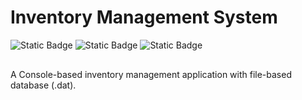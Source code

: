 # Inventory Management System

![Static Badge](https://img.shields.io/badge/build-20-blue?label=C%2B%2B)
![Static Badge](https://img.shields.io/badge/build-13.2.0-purple?label=g%2B%2B)
![Static Badge](https://img.shields.io/badge/build-3.82.90-brightgreen?label=Make)

<!-- draw.io diagram -->
<div class="mxgraph" style="max-width:100%;border:1px solid transparent;" data-mxgraph="{&quot;highlight&quot;:&quot;#0000ff&quot;,&quot;nav&quot;:true,&quot;resize&quot;:true,&quot;toolbar&quot;:&quot;zoom layers tags lightbox&quot;,&quot;edit&quot;:&quot;_blank&quot;,&quot;xml&quot;:&quot;&lt;mxfile&gt;\n  &lt;diagram id=\&quot;IuuMAnqHUnREeQNYz0RK\&quot; name=\&quot;Page-1\&quot;&gt;\n    &lt;mxGraphModel dx=\&quot;1386\&quot; dy=\&quot;702\&quot; grid=\&quot;1\&quot; gridSize=\&quot;10\&quot; guides=\&quot;1\&quot; tooltips=\&quot;1\&quot; connect=\&quot;1\&quot; arrows=\&quot;1\&quot; fold=\&quot;1\&quot; page=\&quot;1\&quot; pageScale=\&quot;1\&quot; pageWidth=\&quot;850\&quot; pageHeight=\&quot;1100\&quot; background=\&quot;#ffffff\&quot; math=\&quot;0\&quot; shadow=\&quot;0\&quot;&gt;\n      &lt;root&gt;\n        &lt;mxCell id=\&quot;0\&quot; /&gt;\n        &lt;mxCell id=\&quot;1\&quot; parent=\&quot;0\&quot; /&gt;\n        &lt;mxCell id=\&quot;8\&quot; value=\&quot;\&quot; style=\&quot;edgeStyle=none;html=1;\&quot; parent=\&quot;1\&quot; source=\&quot;2\&quot; target=\&quot;7\&quot; edge=\&quot;1\&quot;&gt;\n          &lt;mxGeometry relative=\&quot;1\&quot; as=\&quot;geometry\&quot; /&gt;\n        &lt;/mxCell&gt;\n        &lt;mxCell id=\&quot;2\&quot; value=\&quot;&amp;lt;span style=&amp;quot;font-weight: normal;&amp;quot;&amp;gt;Start&amp;lt;/span&amp;gt;\&quot; style=\&quot;ellipse;whiteSpace=wrap;html=1;fontStyle=1;fontSize=12;fillColor=#d5e8d4;strokeColor=#82b366;\&quot; parent=\&quot;1\&quot; vertex=\&quot;1\&quot;&gt;\n          &lt;mxGeometry x=\&quot;370\&quot; y=\&quot;40\&quot; width=\&quot;80\&quot; height=\&quot;40\&quot; as=\&quot;geometry\&quot; /&gt;\n        &lt;/mxCell&gt;\n        &lt;mxCell id=\&quot;21\&quot; style=\&quot;edgeStyle=none;html=1;exitX=0.5;exitY=1;exitDx=0;exitDy=0;entryX=0.5;entryY=0;entryDx=0;entryDy=0;rounded=0;curved=1;\&quot; parent=\&quot;1\&quot; source=\&quot;5\&quot; target=\&quot;12\&quot; edge=\&quot;1\&quot;&gt;\n          &lt;mxGeometry relative=\&quot;1\&quot; as=\&quot;geometry\&quot;&gt;\n            &lt;Array as=\&quot;points\&quot;&gt;\n              &lt;mxPoint x=\&quot;160\&quot; y=\&quot;240\&quot; /&gt;\n            &lt;/Array&gt;\n          &lt;/mxGeometry&gt;\n        &lt;/mxCell&gt;\n        &lt;mxCell id=\&quot;51\&quot; style=\&quot;edgeStyle=none;html=1;exitX=1;exitY=1;exitDx=0;exitDy=0;entryX=0.5;entryY=0;entryDx=0;entryDy=0;rounded=0;curved=1;\&quot; parent=\&quot;1\&quot; source=\&quot;5\&quot; target=\&quot;22\&quot; edge=\&quot;1\&quot;&gt;\n          &lt;mxGeometry relative=\&quot;1\&quot; as=\&quot;geometry\&quot;&gt;\n            &lt;Array as=\&quot;points\&quot;&gt;\n              &lt;mxPoint x=\&quot;250\&quot; y=\&quot;260\&quot; /&gt;\n            &lt;/Array&gt;\n          &lt;/mxGeometry&gt;\n        &lt;/mxCell&gt;\n        &lt;mxCell id=\&quot;52\&quot; style=\&quot;edgeStyle=none;html=1;exitX=1;exitY=0.5;exitDx=0;exitDy=0;entryX=0.5;entryY=0;entryDx=0;entryDy=0;rounded=0;curved=1;\&quot; parent=\&quot;1\&quot; source=\&quot;5\&quot; target=\&quot;30\&quot; edge=\&quot;1\&quot;&gt;\n          &lt;mxGeometry relative=\&quot;1\&quot; as=\&quot;geometry\&quot;&gt;\n            &lt;Array as=\&quot;points\&quot;&gt;\n              &lt;mxPoint x=\&quot;360\&quot; y=\&quot;260\&quot; /&gt;\n            &lt;/Array&gt;\n          &lt;/mxGeometry&gt;\n        &lt;/mxCell&gt;\n        &lt;mxCell id=\&quot;54\&quot; style=\&quot;edgeStyle=none;html=1;exitX=0.5;exitY=0;exitDx=0;exitDy=0;entryX=0.5;entryY=0;entryDx=0;entryDy=0;rounded=0;curved=1;\&quot; parent=\&quot;1\&quot; source=\&quot;5\&quot; target=\&quot;44\&quot; edge=\&quot;1\&quot;&gt;\n          &lt;mxGeometry relative=\&quot;1\&quot; as=\&quot;geometry\&quot;&gt;\n            &lt;Array as=\&quot;points\&quot;&gt;\n              &lt;mxPoint x=\&quot;550\&quot; y=\&quot;220\&quot; /&gt;\n            &lt;/Array&gt;\n          &lt;/mxGeometry&gt;\n        &lt;/mxCell&gt;\n        &lt;mxCell id=\&quot;63\&quot; style=\&quot;edgeStyle=none;html=1;exitX=0;exitY=1;exitDx=0;exitDy=0;entryX=1;entryY=0.5;entryDx=0;entryDy=0;rounded=0;curved=1;\&quot; edge=\&quot;1\&quot; parent=\&quot;1\&quot; source=\&quot;5\&quot; target=\&quot;60\&quot;&gt;\n          &lt;mxGeometry relative=\&quot;1\&quot; as=\&quot;geometry\&quot;&gt;\n            &lt;Array as=\&quot;points\&quot;&gt;\n              &lt;mxPoint x=\&quot;200\&quot; y=\&quot;193\&quot; /&gt;\n            &lt;/Array&gt;\n          &lt;/mxGeometry&gt;\n        &lt;/mxCell&gt;\n        &lt;mxCell id=\&quot;64\&quot; style=\&quot;edgeStyle=none;html=1;exitX=0;exitY=0.5;exitDx=0;exitDy=0;entryX=1;entryY=0.5;entryDx=0;entryDy=0;rounded=0;curved=1;\&quot; edge=\&quot;1\&quot; parent=\&quot;1\&quot; source=\&quot;5\&quot; target=\&quot;62\&quot;&gt;\n          &lt;mxGeometry relative=\&quot;1\&quot; as=\&quot;geometry\&quot;&gt;\n            &lt;Array as=\&quot;points\&quot;&gt;\n              &lt;mxPoint x=\&quot;220\&quot; y=\&quot;140\&quot; /&gt;\n            &lt;/Array&gt;\n          &lt;/mxGeometry&gt;\n        &lt;/mxCell&gt;\n        &lt;mxCell id=\&quot;5\&quot; value=\&quot;Get User Input\&quot; style=\&quot;rhombus;whiteSpace=wrap;html=1;direction=south;fillColor=#fff2cc;strokeColor=#d6b656;\&quot; parent=\&quot;1\&quot; vertex=\&quot;1\&quot;&gt;\n          &lt;mxGeometry x=\&quot;250\&quot; y=\&quot;170\&quot; width=\&quot;90\&quot; height=\&quot;90\&quot; as=\&quot;geometry\&quot; /&gt;\n        &lt;/mxCell&gt;\n        &lt;mxCell id=\&quot;11\&quot; style=\&quot;edgeStyle=none;html=1;exitX=0;exitY=0.75;exitDx=0;exitDy=0;entryX=0;entryY=0.5;entryDx=0;entryDy=0;rounded=0;curved=1;\&quot; parent=\&quot;1\&quot; source=\&quot;7\&quot; target=\&quot;5\&quot; edge=\&quot;1\&quot;&gt;\n          &lt;mxGeometry relative=\&quot;1\&quot; as=\&quot;geometry\&quot;&gt;\n            &lt;Array as=\&quot;points\&quot;&gt;\n              &lt;mxPoint x=\&quot;310\&quot; y=\&quot;160\&quot; /&gt;\n            &lt;/Array&gt;\n          &lt;/mxGeometry&gt;\n        &lt;/mxCell&gt;\n        &lt;mxCell id=\&quot;7\&quot; value=\&quot;&amp;lt;span style=&amp;quot;font-weight: normal;&amp;quot;&amp;gt;Display Menu&amp;lt;/span&amp;gt;\&quot; style=\&quot;whiteSpace=wrap;html=1;fontSize=12;fontStyle=1;fillColor=#dae8fc;strokeColor=#6c8ebf;\&quot; parent=\&quot;1\&quot; vertex=\&quot;1\&quot;&gt;\n          &lt;mxGeometry x=\&quot;350\&quot; y=\&quot;100\&quot; width=\&quot;120\&quot; height=\&quot;60\&quot; as=\&quot;geometry\&quot; /&gt;\n        &lt;/mxCell&gt;\n        &lt;mxCell id=\&quot;14\&quot; value=\&quot;\&quot; style=\&quot;edgeStyle=none;html=1;\&quot; parent=\&quot;1\&quot; source=\&quot;12\&quot; target=\&quot;13\&quot; edge=\&quot;1\&quot;&gt;\n          &lt;mxGeometry relative=\&quot;1\&quot; as=\&quot;geometry\&quot; /&gt;\n        &lt;/mxCell&gt;\n        &lt;mxCell id=\&quot;12\&quot; value=\&quot;Update Product\&quot; style=\&quot;rounded=0;whiteSpace=wrap;html=1;fillColor=#dae8fc;strokeColor=#6c8ebf;\&quot; parent=\&quot;1\&quot; vertex=\&quot;1\&quot;&gt;\n          &lt;mxGeometry x=\&quot;40\&quot; y=\&quot;290\&quot; width=\&quot;120\&quot; height=\&quot;60\&quot; as=\&quot;geometry\&quot; /&gt;\n        &lt;/mxCell&gt;\n        &lt;mxCell id=\&quot;16\&quot; value=\&quot;\&quot; style=\&quot;edgeStyle=none;html=1;\&quot; parent=\&quot;1\&quot; source=\&quot;13\&quot; target=\&quot;15\&quot; edge=\&quot;1\&quot;&gt;\n          &lt;mxGeometry relative=\&quot;1\&quot; as=\&quot;geometry\&quot; /&gt;\n        &lt;/mxCell&gt;\n        &lt;mxCell id=\&quot;13\&quot; value=\&quot;Display Search UI\&quot; style=\&quot;rounded=0;whiteSpace=wrap;html=1;fillColor=#dae8fc;strokeColor=#6c8ebf;\&quot; parent=\&quot;1\&quot; vertex=\&quot;1\&quot;&gt;\n          &lt;mxGeometry x=\&quot;40\&quot; y=\&quot;430\&quot; width=\&quot;120\&quot; height=\&quot;60\&quot; as=\&quot;geometry\&quot; /&gt;\n        &lt;/mxCell&gt;\n        &lt;mxCell id=\&quot;18\&quot; value=\&quot;\&quot; style=\&quot;edgeStyle=none;html=1;\&quot; parent=\&quot;1\&quot; source=\&quot;15\&quot; target=\&quot;17\&quot; edge=\&quot;1\&quot;&gt;\n          &lt;mxGeometry relative=\&quot;1\&quot; as=\&quot;geometry\&quot; /&gt;\n        &lt;/mxCell&gt;\n        &lt;mxCell id=\&quot;15\&quot; value=\&quot;Get Input: ID, New Data\&quot; style=\&quot;rounded=0;whiteSpace=wrap;html=1;fillColor=#fff2cc;strokeColor=#d6b656;\&quot; parent=\&quot;1\&quot; vertex=\&quot;1\&quot;&gt;\n          &lt;mxGeometry x=\&quot;40\&quot; y=\&quot;570\&quot; width=\&quot;120\&quot; height=\&quot;60\&quot; as=\&quot;geometry\&quot; /&gt;\n        &lt;/mxCell&gt;\n        &lt;mxCell id=\&quot;20\&quot; style=\&quot;edgeStyle=none;html=1;exitX=1;exitY=0.25;exitDx=0;exitDy=0;entryX=0;entryY=0.25;entryDx=0;entryDy=0;rounded=0;curved=1;\&quot; parent=\&quot;1\&quot; source=\&quot;17\&quot; target=\&quot;7\&quot; edge=\&quot;1\&quot;&gt;\n          &lt;mxGeometry relative=\&quot;1\&quot; as=\&quot;geometry\&quot;&gt;\n            &lt;Array as=\&quot;points\&quot;&gt;\n              &lt;mxPoint x=\&quot;180\&quot; y=\&quot;620\&quot; /&gt;\n              &lt;mxPoint x=\&quot;180\&quot; y=\&quot;360\&quot; /&gt;\n              &lt;mxPoint x=\&quot;210\&quot; y=\&quot;40\&quot; /&gt;\n            &lt;/Array&gt;\n          &lt;/mxGeometry&gt;\n        &lt;/mxCell&gt;\n        &lt;mxCell id=\&quot;17\&quot; value=\&quot;Update Inventory\&quot; style=\&quot;rounded=0;whiteSpace=wrap;html=1;fillColor=#dae8fc;strokeColor=#6c8ebf;\&quot; parent=\&quot;1\&quot; vertex=\&quot;1\&quot;&gt;\n          &lt;mxGeometry x=\&quot;40\&quot; y=\&quot;710\&quot; width=\&quot;120\&quot; height=\&quot;60\&quot; as=\&quot;geometry\&quot; /&gt;\n        &lt;/mxCell&gt;\n        &lt;mxCell id=\&quot;24\&quot; value=\&quot;\&quot; style=\&quot;edgeStyle=none;html=1;\&quot; parent=\&quot;1\&quot; source=\&quot;22\&quot; target=\&quot;23\&quot; edge=\&quot;1\&quot;&gt;\n          &lt;mxGeometry relative=\&quot;1\&quot; as=\&quot;geometry\&quot; /&gt;\n        &lt;/mxCell&gt;\n        &lt;mxCell id=\&quot;22\&quot; value=\&quot;Search Product\&quot; style=\&quot;rounded=0;whiteSpace=wrap;html=1;fillColor=#dae8fc;strokeColor=#6c8ebf;\&quot; parent=\&quot;1\&quot; vertex=\&quot;1\&quot;&gt;\n          &lt;mxGeometry x=\&quot;200\&quot; y=\&quot;290\&quot; width=\&quot;120\&quot; height=\&quot;60\&quot; as=\&quot;geometry\&quot; /&gt;\n        &lt;/mxCell&gt;\n        &lt;mxCell id=\&quot;26\&quot; value=\&quot;\&quot; style=\&quot;edgeStyle=none;html=1;\&quot; parent=\&quot;1\&quot; source=\&quot;23\&quot; target=\&quot;25\&quot; edge=\&quot;1\&quot;&gt;\n          &lt;mxGeometry relative=\&quot;1\&quot; as=\&quot;geometry\&quot; /&gt;\n        &lt;/mxCell&gt;\n        &lt;mxCell id=\&quot;23\&quot; value=\&quot;Display Search UI\&quot; style=\&quot;rounded=0;whiteSpace=wrap;html=1;fillColor=#dae8fc;strokeColor=#6c8ebf;\&quot; parent=\&quot;1\&quot; vertex=\&quot;1\&quot;&gt;\n          &lt;mxGeometry x=\&quot;200\&quot; y=\&quot;430\&quot; width=\&quot;120\&quot; height=\&quot;60\&quot; as=\&quot;geometry\&quot; /&gt;\n        &lt;/mxCell&gt;\n        &lt;mxCell id=\&quot;28\&quot; value=\&quot;\&quot; style=\&quot;edgeStyle=none;html=1;\&quot; parent=\&quot;1\&quot; source=\&quot;25\&quot; target=\&quot;27\&quot; edge=\&quot;1\&quot;&gt;\n          &lt;mxGeometry relative=\&quot;1\&quot; as=\&quot;geometry\&quot; /&gt;\n        &lt;/mxCell&gt;\n        &lt;mxCell id=\&quot;25\&quot; value=\&quot;Get Input: ID\&quot; style=\&quot;rounded=0;whiteSpace=wrap;html=1;fillColor=#fff2cc;strokeColor=#d6b656;\&quot; parent=\&quot;1\&quot; vertex=\&quot;1\&quot;&gt;\n          &lt;mxGeometry x=\&quot;200\&quot; y=\&quot;570\&quot; width=\&quot;120\&quot; height=\&quot;60\&quot; as=\&quot;geometry\&quot; /&gt;\n        &lt;/mxCell&gt;\n        &lt;mxCell id=\&quot;29\&quot; style=\&quot;edgeStyle=none;html=1;exitX=1;exitY=0;exitDx=0;exitDy=0;entryX=0.25;entryY=1;entryDx=0;entryDy=0;rounded=0;curved=1;\&quot; parent=\&quot;1\&quot; source=\&quot;27\&quot; target=\&quot;7\&quot; edge=\&quot;1\&quot;&gt;\n          &lt;mxGeometry relative=\&quot;1\&quot; as=\&quot;geometry\&quot;&gt;\n            &lt;Array as=\&quot;points\&quot;&gt;\n              &lt;mxPoint x=\&quot;340\&quot; y=\&quot;650\&quot; /&gt;\n              &lt;mxPoint x=\&quot;330\&quot; y=\&quot;420\&quot; /&gt;\n              &lt;mxPoint x=\&quot;340\&quot; y=\&quot;270\&quot; /&gt;\n            &lt;/Array&gt;\n          &lt;/mxGeometry&gt;\n        &lt;/mxCell&gt;\n        &lt;mxCell id=\&quot;27\&quot; value=\&quot;Search to Inventory\&quot; style=\&quot;rounded=0;whiteSpace=wrap;html=1;fillColor=#dae8fc;strokeColor=#6c8ebf;\&quot; parent=\&quot;1\&quot; vertex=\&quot;1\&quot;&gt;\n          &lt;mxGeometry x=\&quot;200\&quot; y=\&quot;710\&quot; width=\&quot;120\&quot; height=\&quot;60\&quot; as=\&quot;geometry\&quot; /&gt;\n        &lt;/mxCell&gt;\n        &lt;mxCell id=\&quot;30\&quot; value=\&quot;Display Inventory\&quot; style=\&quot;rounded=0;whiteSpace=wrap;html=1;fillColor=#dae8fc;strokeColor=#6c8ebf;\&quot; parent=\&quot;1\&quot; vertex=\&quot;1\&quot;&gt;\n          &lt;mxGeometry x=\&quot;350\&quot; y=\&quot;290\&quot; width=\&quot;120\&quot; height=\&quot;60\&quot; as=\&quot;geometry\&quot; /&gt;\n        &lt;/mxCell&gt;\n        &lt;mxCell id=\&quot;31\&quot; value=\&quot;\&quot; style=\&quot;edgeStyle=none;html=1;\&quot; parent=\&quot;1\&quot; source=\&quot;30\&quot; target=\&quot;32\&quot; edge=\&quot;1\&quot;&gt;\n          &lt;mxGeometry relative=\&quot;1\&quot; as=\&quot;geometry\&quot; /&gt;\n        &lt;/mxCell&gt;\n        &lt;mxCell id=\&quot;32\&quot; value=\&quot;Load Inventory\&quot; style=\&quot;rounded=0;whiteSpace=wrap;html=1;fillColor=#dae8fc;strokeColor=#6c8ebf;\&quot; parent=\&quot;1\&quot; vertex=\&quot;1\&quot;&gt;\n          &lt;mxGeometry x=\&quot;350\&quot; y=\&quot;430\&quot; width=\&quot;120\&quot; height=\&quot;60\&quot; as=\&quot;geometry\&quot; /&gt;\n        &lt;/mxCell&gt;\n        &lt;mxCell id=\&quot;33\&quot; value=\&quot;\&quot; style=\&quot;edgeStyle=none;html=1;\&quot; parent=\&quot;1\&quot; source=\&quot;32\&quot; target=\&quot;34\&quot; edge=\&quot;1\&quot;&gt;\n          &lt;mxGeometry relative=\&quot;1\&quot; as=\&quot;geometry\&quot; /&gt;\n        &lt;/mxCell&gt;\n        &lt;mxCell id=\&quot;34\&quot; value=\&quot;Display Inventory UI\&quot; style=\&quot;rounded=0;whiteSpace=wrap;html=1;fillColor=#dae8fc;strokeColor=#6c8ebf;\&quot; parent=\&quot;1\&quot; vertex=\&quot;1\&quot;&gt;\n          &lt;mxGeometry x=\&quot;350\&quot; y=\&quot;570\&quot; width=\&quot;120\&quot; height=\&quot;60\&quot; as=\&quot;geometry\&quot; /&gt;\n        &lt;/mxCell&gt;\n        &lt;mxCell id=\&quot;35\&quot; value=\&quot;\&quot; style=\&quot;edgeStyle=none;html=1;\&quot; parent=\&quot;1\&quot; source=\&quot;34\&quot; target=\&quot;36\&quot; edge=\&quot;1\&quot;&gt;\n          &lt;mxGeometry relative=\&quot;1\&quot; as=\&quot;geometry\&quot; /&gt;\n        &lt;/mxCell&gt;\n        &lt;mxCell id=\&quot;36\&quot; value=\&quot;Show all Products\&quot; style=\&quot;rounded=0;whiteSpace=wrap;html=1;fillColor=#dae8fc;strokeColor=#6c8ebf;\&quot; parent=\&quot;1\&quot; vertex=\&quot;1\&quot;&gt;\n          &lt;mxGeometry x=\&quot;350\&quot; y=\&quot;710\&quot; width=\&quot;120\&quot; height=\&quot;60\&quot; as=\&quot;geometry\&quot; /&gt;\n        &lt;/mxCell&gt;\n        &lt;mxCell id=\&quot;37\&quot; value=\&quot;Remove Product\&quot; style=\&quot;rounded=0;whiteSpace=wrap;html=1;fillColor=#dae8fc;strokeColor=#6c8ebf;\&quot; parent=\&quot;1\&quot; vertex=\&quot;1\&quot;&gt;\n          &lt;mxGeometry x=\&quot;500\&quot; y=\&quot;290\&quot; width=\&quot;120\&quot; height=\&quot;60\&quot; as=\&quot;geometry\&quot; /&gt;\n        &lt;/mxCell&gt;\n        &lt;mxCell id=\&quot;38\&quot; value=\&quot;\&quot; style=\&quot;edgeStyle=none;html=1;\&quot; parent=\&quot;1\&quot; source=\&quot;37\&quot; target=\&quot;39\&quot; edge=\&quot;1\&quot;&gt;\n          &lt;mxGeometry relative=\&quot;1\&quot; as=\&quot;geometry\&quot; /&gt;\n        &lt;/mxCell&gt;\n        &lt;mxCell id=\&quot;39\&quot; value=\&quot;Display Remove UI\&quot; style=\&quot;rounded=0;whiteSpace=wrap;html=1;fillColor=#dae8fc;strokeColor=#6c8ebf;\&quot; parent=\&quot;1\&quot; vertex=\&quot;1\&quot;&gt;\n          &lt;mxGeometry x=\&quot;500\&quot; y=\&quot;430\&quot; width=\&quot;120\&quot; height=\&quot;60\&quot; as=\&quot;geometry\&quot; /&gt;\n        &lt;/mxCell&gt;\n        &lt;mxCell id=\&quot;40\&quot; value=\&quot;\&quot; style=\&quot;edgeStyle=none;html=1;\&quot; parent=\&quot;1\&quot; source=\&quot;39\&quot; target=\&quot;41\&quot; edge=\&quot;1\&quot;&gt;\n          &lt;mxGeometry relative=\&quot;1\&quot; as=\&quot;geometry\&quot; /&gt;\n        &lt;/mxCell&gt;\n        &lt;mxCell id=\&quot;41\&quot; value=\&quot;Get Input: ID\&quot; style=\&quot;rounded=0;whiteSpace=wrap;html=1;fillColor=#fff2cc;strokeColor=#d6b656;\&quot; parent=\&quot;1\&quot; vertex=\&quot;1\&quot;&gt;\n          &lt;mxGeometry x=\&quot;500\&quot; y=\&quot;570\&quot; width=\&quot;120\&quot; height=\&quot;60\&quot; as=\&quot;geometry\&quot; /&gt;\n        &lt;/mxCell&gt;\n        &lt;mxCell id=\&quot;42\&quot; value=\&quot;\&quot; style=\&quot;edgeStyle=none;html=1;\&quot; parent=\&quot;1\&quot; source=\&quot;41\&quot; target=\&quot;43\&quot; edge=\&quot;1\&quot;&gt;\n          &lt;mxGeometry relative=\&quot;1\&quot; as=\&quot;geometry\&quot; /&gt;\n        &lt;/mxCell&gt;\n        &lt;mxCell id=\&quot;43\&quot; value=\&quot;Remove from Inventory\&quot; style=\&quot;rounded=0;whiteSpace=wrap;html=1;fillColor=#dae8fc;strokeColor=#6c8ebf;\&quot; parent=\&quot;1\&quot; vertex=\&quot;1\&quot;&gt;\n          &lt;mxGeometry x=\&quot;500\&quot; y=\&quot;710\&quot; width=\&quot;120\&quot; height=\&quot;60\&quot; as=\&quot;geometry\&quot; /&gt;\n        &lt;/mxCell&gt;\n        &lt;mxCell id=\&quot;44\&quot; value=\&quot;Add Product\&quot; style=\&quot;rounded=0;whiteSpace=wrap;html=1;fillColor=#dae8fc;strokeColor=#6c8ebf;\&quot; parent=\&quot;1\&quot; vertex=\&quot;1\&quot;&gt;\n          &lt;mxGeometry x=\&quot;660\&quot; y=\&quot;290\&quot; width=\&quot;120\&quot; height=\&quot;60\&quot; as=\&quot;geometry\&quot; /&gt;\n        &lt;/mxCell&gt;\n        &lt;mxCell id=\&quot;45\&quot; value=\&quot;\&quot; style=\&quot;edgeStyle=none;html=1;\&quot; parent=\&quot;1\&quot; source=\&quot;44\&quot; target=\&quot;46\&quot; edge=\&quot;1\&quot;&gt;\n          &lt;mxGeometry relative=\&quot;1\&quot; as=\&quot;geometry\&quot; /&gt;\n        &lt;/mxCell&gt;\n        &lt;mxCell id=\&quot;46\&quot; value=\&quot;Display Add UI&amp;amp;nbsp;\&quot; style=\&quot;rounded=0;whiteSpace=wrap;html=1;fillColor=#dae8fc;strokeColor=#6c8ebf;\&quot; parent=\&quot;1\&quot; vertex=\&quot;1\&quot;&gt;\n          &lt;mxGeometry x=\&quot;660\&quot; y=\&quot;430\&quot; width=\&quot;120\&quot; height=\&quot;60\&quot; as=\&quot;geometry\&quot; /&gt;\n        &lt;/mxCell&gt;\n        &lt;mxCell id=\&quot;47\&quot; value=\&quot;\&quot; style=\&quot;edgeStyle=none;html=1;\&quot; parent=\&quot;1\&quot; source=\&quot;46\&quot; target=\&quot;48\&quot; edge=\&quot;1\&quot;&gt;\n          &lt;mxGeometry relative=\&quot;1\&quot; as=\&quot;geometry\&quot; /&gt;\n        &lt;/mxCell&gt;\n        &lt;mxCell id=\&quot;48\&quot; value=\&quot;Get Input: Name, Category, Quantity, Price\&quot; style=\&quot;rounded=0;whiteSpace=wrap;html=1;fillColor=#fff2cc;strokeColor=#d6b656;\&quot; parent=\&quot;1\&quot; vertex=\&quot;1\&quot;&gt;\n          &lt;mxGeometry x=\&quot;660\&quot; y=\&quot;570\&quot; width=\&quot;120\&quot; height=\&quot;60\&quot; as=\&quot;geometry\&quot; /&gt;\n        &lt;/mxCell&gt;\n        &lt;mxCell id=\&quot;49\&quot; value=\&quot;\&quot; style=\&quot;edgeStyle=none;html=1;\&quot; parent=\&quot;1\&quot; source=\&quot;48\&quot; target=\&quot;50\&quot; edge=\&quot;1\&quot;&gt;\n          &lt;mxGeometry relative=\&quot;1\&quot; as=\&quot;geometry\&quot; /&gt;\n        &lt;/mxCell&gt;\n        &lt;mxCell id=\&quot;59\&quot; style=\&quot;edgeStyle=none;html=1;exitX=1;exitY=0;exitDx=0;exitDy=0;entryX=1;entryY=0.25;entryDx=0;entryDy=0;rounded=0;curved=1;\&quot; parent=\&quot;1\&quot; source=\&quot;50\&quot; target=\&quot;7\&quot; edge=\&quot;1\&quot;&gt;\n          &lt;mxGeometry relative=\&quot;1\&quot; as=\&quot;geometry\&quot;&gt;\n            &lt;Array as=\&quot;points\&quot;&gt;\n              &lt;mxPoint x=\&quot;900\&quot; y=\&quot;-70\&quot; /&gt;\n            &lt;/Array&gt;\n          &lt;/mxGeometry&gt;\n        &lt;/mxCell&gt;\n        &lt;mxCell id=\&quot;50\&quot; value=\&quot;Add to Inventory\&quot; style=\&quot;rounded=0;whiteSpace=wrap;html=1;fillColor=#dae8fc;strokeColor=#6c8ebf;\&quot; parent=\&quot;1\&quot; vertex=\&quot;1\&quot;&gt;\n          &lt;mxGeometry x=\&quot;660\&quot; y=\&quot;710\&quot; width=\&quot;120\&quot; height=\&quot;60\&quot; as=\&quot;geometry\&quot; /&gt;\n        &lt;/mxCell&gt;\n        &lt;mxCell id=\&quot;53\&quot; style=\&quot;edgeStyle=none;html=1;exitX=1;exitY=0;exitDx=0;exitDy=0;entryX=0.565;entryY=0.027;entryDx=0;entryDy=0;entryPerimeter=0;rounded=0;curved=1;\&quot; parent=\&quot;1\&quot; source=\&quot;5\&quot; target=\&quot;37\&quot; edge=\&quot;1\&quot;&gt;\n          &lt;mxGeometry relative=\&quot;1\&quot; as=\&quot;geometry\&quot;&gt;\n            &lt;Array as=\&quot;points\&quot;&gt;\n              &lt;mxPoint x=\&quot;450\&quot; y=\&quot;260\&quot; /&gt;\n            &lt;/Array&gt;\n          &lt;/mxGeometry&gt;\n        &lt;/mxCell&gt;\n        &lt;mxCell id=\&quot;55\&quot; style=\&quot;edgeStyle=none;html=1;exitX=1;exitY=0;exitDx=0;exitDy=0;rounded=0;curved=1;\&quot; parent=\&quot;1\&quot; source=\&quot;36\&quot; edge=\&quot;1\&quot;&gt;\n          &lt;mxGeometry relative=\&quot;1\&quot; as=\&quot;geometry\&quot;&gt;\n            &lt;mxPoint x=\&quot;430\&quot; y=\&quot;160\&quot; as=\&quot;targetPoint\&quot; /&gt;\n            &lt;Array as=\&quot;points\&quot;&gt;\n              &lt;mxPoint x=\&quot;490\&quot; y=\&quot;540\&quot; /&gt;\n              &lt;mxPoint x=\&quot;490\&quot; y=\&quot;370\&quot; /&gt;\n              &lt;mxPoint x=\&quot;480\&quot; y=\&quot;280\&quot; /&gt;\n              &lt;mxPoint x=\&quot;440\&quot; y=\&quot;230\&quot; /&gt;\n            &lt;/Array&gt;\n          &lt;/mxGeometry&gt;\n        &lt;/mxCell&gt;\n        &lt;mxCell id=\&quot;56\&quot; style=\&quot;edgeStyle=none;html=1;exitX=1;exitY=0;exitDx=0;exitDy=0;entryX=1;entryY=0.75;entryDx=0;entryDy=0;rounded=0;curved=1;\&quot; parent=\&quot;1\&quot; source=\&quot;43\&quot; target=\&quot;7\&quot; edge=\&quot;1\&quot;&gt;\n          &lt;mxGeometry relative=\&quot;1\&quot; as=\&quot;geometry\&quot;&gt;\n            &lt;Array as=\&quot;points\&quot;&gt;\n              &lt;mxPoint x=\&quot;710\&quot; y=\&quot;60\&quot; /&gt;\n            &lt;/Array&gt;\n          &lt;/mxGeometry&gt;\n        &lt;/mxCell&gt;\n        &lt;mxCell id=\&quot;60\&quot; value=\&quot;&amp;lt;span style=&amp;quot;font-weight: normal;&amp;quot;&amp;gt;End&amp;lt;/span&amp;gt;\&quot; style=\&quot;ellipse;whiteSpace=wrap;html=1;fontStyle=1;fontSize=12;fillColor=#f8cecc;strokeColor=#b85450;\&quot; vertex=\&quot;1\&quot; parent=\&quot;1\&quot;&gt;\n          &lt;mxGeometry x=\&quot;50\&quot; y=\&quot;195\&quot; width=\&quot;80\&quot; height=\&quot;40\&quot; as=\&quot;geometry\&quot; /&gt;\n        &lt;/mxCell&gt;\n        &lt;mxCell id=\&quot;62\&quot; value=\&quot;&amp;lt;span style=&amp;quot;font-weight: 400;&amp;quot;&amp;gt;Show Error&amp;lt;/span&amp;gt;\&quot; style=\&quot;whiteSpace=wrap;html=1;fontSize=12;fontStyle=1;fillColor=#dae8fc;strokeColor=#6c8ebf;\&quot; vertex=\&quot;1\&quot; parent=\&quot;1\&quot;&gt;\n          &lt;mxGeometry x=\&quot;30\&quot; y=\&quot;100\&quot; width=\&quot;120\&quot; height=\&quot;60\&quot; as=\&quot;geometry\&quot; /&gt;\n        &lt;/mxCell&gt;\n        &lt;mxCell id=\&quot;65\&quot; style=\&quot;edgeStyle=none;html=1;exitX=1;exitY=0;exitDx=0;exitDy=0;entryX=0.083;entryY=0;entryDx=0;entryDy=0;entryPerimeter=0;rounded=0;curved=1;\&quot; edge=\&quot;1\&quot; parent=\&quot;1\&quot; source=\&quot;62\&quot; target=\&quot;7\&quot;&gt;\n          &lt;mxGeometry relative=\&quot;1\&quot; as=\&quot;geometry\&quot;&gt;\n            &lt;Array as=\&quot;points\&quot;&gt;\n              &lt;mxPoint x=\&quot;250\&quot; y=\&quot;40\&quot; /&gt;\n            &lt;/Array&gt;\n          &lt;/mxGeometry&gt;\n        &lt;/mxCell&gt;\n      &lt;/root&gt;\n    &lt;/mxGraphModel&gt;\n  &lt;/diagram&gt;\n&lt;/mxfile&gt;\n&quot;}"></div>
<script type="text/javascript" src="https://viewer.diagrams.net/js/viewer-static.min.js"></script>

A Console-based inventory management application with file-based database (.dat). 